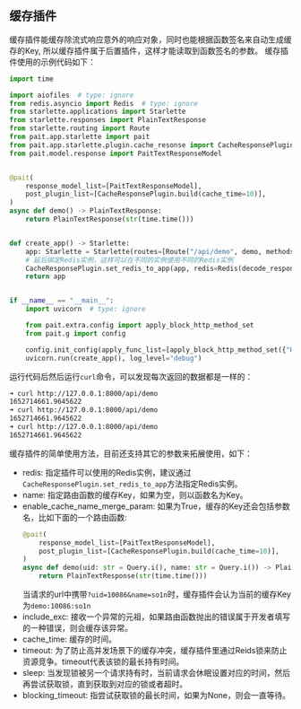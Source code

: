 ## 缓存插件
缓存插件能缓存除流式响应意外的响应对象，同时也能根据函数签名来自动生成缓存的Key, 所以缓存插件属于后置插件，这样才能读取到函数签名的参数。
缓存插件使用的示例代码如下：
```Python
import time

import aiofiles  # type: ignore
from redis.asyncio import Redis  # type: ignore
from starlette.applications import Starlette
from starlette.responses import PlainTextResponse
from starlette.routing import Route
from pait.app.starlette import pait
from pait.app.starlette.plugin.cache_resonse import CacheResponsePlugin
from pait.model.response import PaitTextResponseModel


@pait(
    response_model_list=[PaitTextResponseModel],
    post_plugin_list=[CacheResponsePlugin.build(cache_time=10)],
)
async def demo() -> PlainTextResponse:
    return PlainTextResponse(str(time.time()))


def create_app() -> Starlette:
    app: Starlette = Starlette(routes=[Route("/api/demo", demo, methods=["GET"])])
    # 延后绑定Redis实例，这样可以在不同的实例使用不同的Redis实例
    CacheResponsePlugin.set_redis_to_app(app, redis=Redis(decode_responses=True))
    return app


if __name__ == "__main__":
    import uvicorn  # type: ignore

    from pait.extra.config import apply_block_http_method_set
    from pait.g import config

    config.init_config(apply_func_list=[apply_block_http_method_set({"HEAD", "OPTIONS"})])
    uvicorn.run(create_app(), log_level="debug")
```
运行代码后然后运行`curl`命令，可以发现每次返回的数据都是一样的：
```bash
➜ curl http://127.0.0.1:8000/api/demo
1652714661.9645622
➜ curl http://127.0.0.1:8000/api/demo
1652714661.9645622
➜ curl http://127.0.0.1:8000/api/demo
1652714661.9645622
```


缓存插件的简单使用方法，目前还支持其它的参数来拓展使用，如下：

- redis: 指定插件可以使用的Redis实例，建议通过`CacheResponsePlugin.set_redis_to_app`方法指定Redis实例。
- name: 指定路由函数的缓存Key，如果为空，则以函数名为Key。
- enable_cache_name_merge_param: 如果为True，缓存的Key还会包括参数名，比如下面的一个路由函数:
    ```Python
    @pait(
        response_model_list=[PaitTextResponseModel],
        post_plugin_list=[CacheResponsePlugin.build(cache_time=10)],
    )
    async def demo(uid: str = Query.i(), name: str = Query.i()) -> PlainTextResponse:
        return PlainTextResponse(str(time.time()))
    ```
    当请求的url中携带`?uid=10086&name=so1n`时，缓存插件会认为当前的缓存Key为`demo:10086:so1n`
- include_exc: 接收一个异常的元祖，如果路由函数抛出的错误属于开发者填写的一种错误，则会缓存该异常。
- cache_time: 缓存的时间。
- timeout: 为了防止高并发场景下的缓存冲突，缓存插件里通过Reids锁来防止资源竞争。timeout代表该锁的最长持有时间。
- sleep: 当发现锁被另一个请求持有时，当前请求会休眠设置对应的时间，然后再尝试获取锁，直到获取到对应的锁或者超时。
- blocking_timeout: 指尝试获取锁的最长时间，如果为None，则会一直等待。
